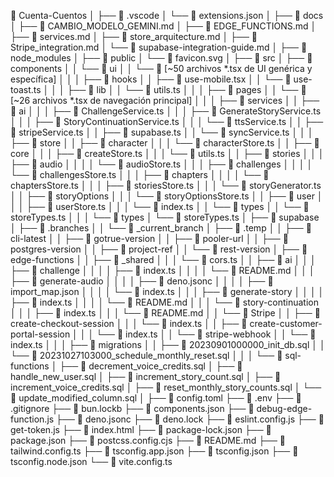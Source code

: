 📁 Cuenta-Cuentos
│
├── 📁 .vscode
│   └── 📄 extensions.json
│
├── 📁 docs
│   ├── 📄 CAMBIO_MODELO_GEMINI.md
│   ├── 📄 EDGE_FUNCTIONS.md
│   ├── 📄 services.md
│   ├── 📄 store_arquitecture.md
│   ├── 📄 Stripe_integration.md
│   └── 📄 supabase-integration-guide.md
│
├── 📁 node_modules
│
├── 📁 public
│   └── 📄 favicon.svg
│
├── 📁 src
│   ├── 📁 components
│   │   └── 📁 ui
│   │       └── 📄 [~50 archivos *.tsx de UI genérica y específica]
│   │
│   ├── 📁 hooks
│   │   ├── 📄 use-mobile.tsx
│   │   └── 📄 use-toast.ts
│   │
│   ├── 📁 lib
│   │   └── 📄 utils.ts
│   │
│   ├── 📁 pages
│   │   └── 📄 [~26 archivos *.tsx de navegación principal]
│   │
│   ├── 📁 services
│   │   ├── 📁 ai
│   │   │   ├── 📄 ChallengeService.ts
│   │   │   ├── 📄 GenerateStoryService.ts
│   │   │   ├── 📄 StoryContinuationService.ts
│   │   │   └── 📄 ttsService.ts
│   │   ├── 📄 stripeService.ts
│   │   ├── 📄 supabase.ts
│   │   └── 📄 syncService.ts
│   │
│   ├── 📁 store
│   │   ├── 📁 character
│   │   │   └── 📄 characterStore.ts
│   │   ├── 📁 core
│   │   │   ├── 📄 createStore.ts
│   │   │   └── 📄 utils.ts
│   │   ├── 📁 stories
│   │   │   ├── 📁 audio
│   │   │   │   └── 📄 audioStore.ts
│   │   │   ├── 📁 challenges
│   │   │   │   └── 📄 challengesStore.ts
│   │   │   ├── 📁 chapters
│   │   │   │   └── 📄 chaptersStore.ts
│   │   │   ├── 📄 storiesStore.ts
│   │   │   └── 📄 storyGenerator.ts
│   │   ├── 📁 storyOptions
│   │   │   └── 📄 storyOptionsStore.ts
│   │   ├── 📁 user
│   │   │   ├── 📄 userStore.ts
│   │   │   └── 📄 index.ts
│   │   └── 📁 types
│   │       └── 📄 storeTypes.ts
│   │
│   └── 📁 types
│       └── 📄 storeTypes.ts
│
├── 📁 supabase
│   ├── 📁 .branches
│   │   └── 📄 _current_branch
│   ├── 📁 .temp
│   │   ├── 📄 cli-latest
│   │   ├── 📄 gotrue-version
│   │   ├── 📄 pooler-url
│   │   ├── 📄 postgres-version
│   │   ├── 📄 project-ref
│   │   └── 📄 rest-version
│   ├── 📁 edge-functions
│   │   ├── 📁 _shared
│   │   │   └── 📄 cors.ts
│   │   ├── 📁 ai
│   │   │   ├── 📁 challenge
│   │   │   │   ├── 📄 index.ts
│   │   │   │   └── 📄 README.md
│   │   │   ├── 📁 generate-audio
│   │   │   │   ├── 📄 deno.jsonc
│   │   │   │   ├── 📄 import_map.json
│   │   │   │   └── 📄 index.ts
│   │   │   ├── 📁 generate-story
│   │   │   │   ├── 📄 index.ts
│   │   │   │   └── 📄 README.md
│   │   │   └── 📁 story-continuation
│   │   │       ├── 📄 index.ts
│   │   │       └── 📄 README.md
│   │   └── 📁 Stripe
│   │       ├── 📁 create-checkout-session
│   │       │   └── 📄 index.ts
│   │       ├── 📁 create-customer-portal-session
│   │       │   └── 📄 index.ts
│   │       └── 📁 stripe-webhook
│   │           └── 📄 index.ts
│   │
│   ├── 📁 migrations
│   │   ├── 📄 20230901000000_init_db.sql
│   │   └── 📄 20231027103000_schedule_monthly_reset.sql
│   │
│   └── 📁 sql-functions
│       ├── 📄 decrement_voice_credits.sql
│       ├── 📄 handle_new_user.sql
│       ├── 📄 increment_story_count.sql
│       ├── 📄 increment_voice_credits.sql
│       ├── 📄 reset_monthly_story_counts.sql
│       └── 📄 update_modified_column.sql
│
├── 📄 config.toml
├── 📄 .env
├── 📄 .gitignore
├── 📄 bun.lockb
├── 📄 components.json
├── 📄 debug-edge-function.js
├── 📄 deno.jsonc
├── 📄 deno.lock
├── 📄 eslint.config.js
├── 📄 get-token.js
├── 📄 index.html
├── 📄 package-lock.json
├── 📄 package.json
├── 📄 postcss.config.cjs
├── 📄 README.md
├── 📄 tailwind.config.ts
├── 📄 tsconfig.app.json
├── 📄 tsconfig.json
├── 📄 tsconfig.node.json
└── 📄 vite.config.ts
